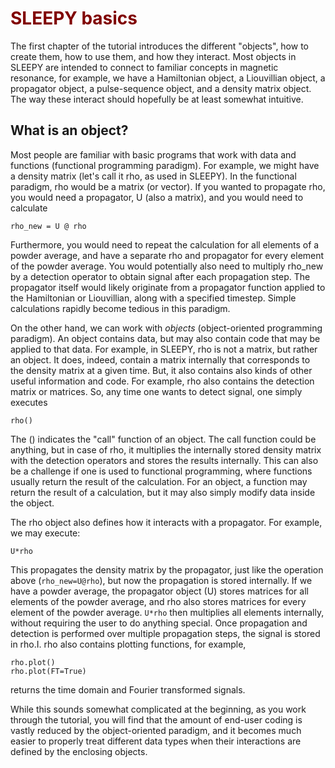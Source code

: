 # <font color="maroon">SLEEPY basics</font>

The first chapter of the tutorial introduces the different "objects", how to create them, how to use them, and how they interact. Most objects in SLEEPY are intended to connect to familiar concepts in magnetic resonance, for example, we have a Hamiltonian object, a Liouvillian object, a propagator object, a pulse-sequence object, and a density matrix object. The way these interact should hopefully be at least somewhat intuitive.

## What is an object?
Most people are familiar with basic programs that work with data and functions (functional programming paradigm). For example, we might have a density matrix (let's call it rho, as used in SLEEPY). In the functional paradigm, rho would be a matrix (or vector). If you wanted to propagate rho, you would need a propagator, U (also a matrix), and you would need to calculate
```
rho_new = U @ rho
```
Furthermore, you would need to repeat the calculation for all elements of a powder average, and have a separate rho and propagator for every element of the powder average. You would potentially also need to multiply rho_new by a detection operator to obtain signal after each propagation step. The propagator itself would likely originate from a propagator function applied to the Hamiltonian or Liouvillian, along with a specified timestep. Simple calculations rapidly become tedious in this paradigm. 

On the other hand, we can work with *objects* (object-oriented programming paradigm). An object contains data, but may also contain code that may be applied to that data. For example, in SLEEPY, rho is not a matrix, but rather an object. It does, indeed, contain a matrix internally that corresponds to the density matrix at a given time. But, it also contains also kinds of other useful information and code. For example, rho also contains the detection matrix or matrices. So, any time one wants to detect signal, one simply executes
```
rho()
```
The () indicates the "call" function of an object. The call function could be anything, but in case of rho, it multiplies the internally stored density matrix with the detection operators and stores the results internally. This can also be a challenge if one is used to functional programming, where functions usually return the result of the calculation. For an object, a function may return the result of a calculation, but it may also simply modify data inside the object. 

The rho object also defines how it interacts with a propagator. For example, we may execute:
```
U*rho
```
This propagates the density matrix by the propagator, just like the operation above (`rho_new=U@rho`), but now the propagation is stored internally. If we have a powder average, the propagator object (U) stores matrices for all elements of the powder average, and rho also stores matrices for every element of the powder average. `U*rho` then multiplies all elements internally, without requiring the user to do anything special. Once propagation and detection is performed over multiple propagation steps, the signal is stored in rho.I. rho also contains plotting functions, for example,
```
rho.plot()
rho.plot(FT=True)
```
returns the time domain and Fourier transformed signals.

While this sounds somewhat complicated at the beginning, as you work through the tutorial, you will find that the amount of end-user coding is vastly reduced by the object-oriented paradigm, and it becomes much easier to properly treat different data types when their interactions are defined by the enclosing objects.
